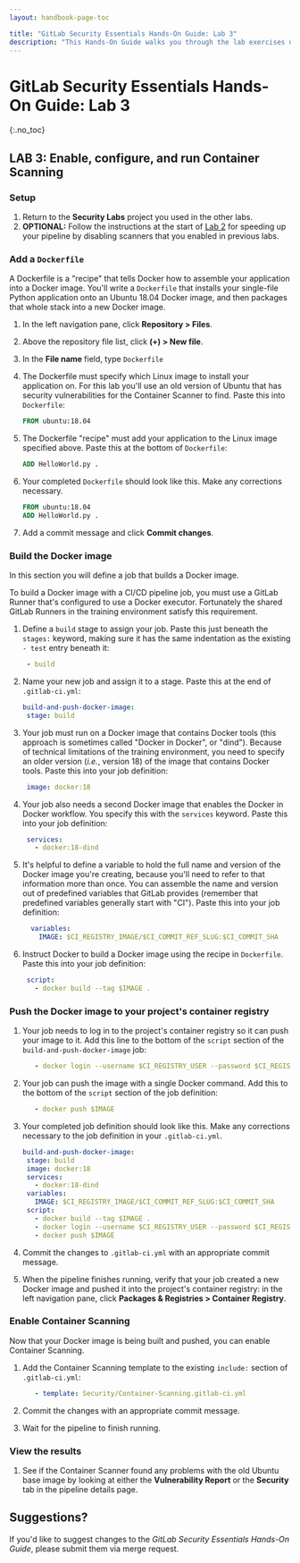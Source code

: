 ```yaml
---
layout: handbook-page-toc

title: "GitLab Security Essentials Hands-On Guide: Lab 3"
description: "This Hands-On Guide walks you through the lab exercises used in the GitLab Security Essentials course."
---
```

# GitLab Security Essentials Hands-On Guide: Lab 3
{:.no_toc}

## LAB 3: Enable, configure, and run Container Scanning

### Setup

1. Return to the **Security Labs** project you used in the other labs.
1. **OPTIONAL:** Follow the instructions at the start of [Lab 2](secessentialshandson2.html) for speeding up your pipeline by disabling scanners that you enabled in previous labs.


### Add a `Dockerfile`

A Dockerfile is a "recipe" that tells Docker how to assemble your application into a Docker image. You'll write a `Dockerfile` that installs your single-file Python application onto an Ubuntu 18.04 Docker image, and then packages that whole stack into a new Docker image.

1. In the left navigation pane, click **Repository > Files**.
1. Above the repository file list, click **(+) > New file**.
1. In the **File name** field, type `Dockerfile`
1. The Dockerfile must specify which Linux image to install your application on. For this lab you'll use an old version of Ubuntu that has security vulnerabilities for the Container Scanner to find. Paste this into `Dockerfile`:

    ```dockerfile
   FROM ubuntu:18.04
    ```

1. The Dockerfile "recipe" must add your application to the Linux image specified above. Paste this at the bottom of `Dockerfile`:

    ```dockerfile
   ADD HelloWorld.py .
    ```

1. Your completed `Dockerfile` should look like this. Make any corrections necessary.

    ```dockerfile
   FROM ubuntu:18.04
   ADD HelloWorld.py .
    ```

1. Add a commit message and click **Commit changes**.


### Build the Docker image

In this section you will define a job that builds a Docker image.

To build a Docker image with a CI/CD pipeline job, you must use a GitLab Runner that's configured to use a Docker executor. Fortunately the shared GitLab Runners in the training environment satisfy this requirement.

1. Define a `build` stage to assign your job. Paste this just beneath the `stages:` keyword, making sure it has the same indentation as the existing `- test` entry beneath it:

    ```yml 
     - build
    ```

1. Name your new job and assign it to a stage. Paste this at the end of `.gitlab-ci.yml`:

    ```yml
   build-and-push-docker-image:
     stage: build
    ```

1. Your job must run on a Docker image that contains Docker tools (this approach is sometimes called "Docker in Docker", or "dind"). Because of technical limitations of the training environment, you need to specify an older version (_i.e._, version 18) of the image that contains Docker tools. Paste this into your job definition:

    ```yml
     image: docker:18
    ```

1. Your job also needs a second Docker image that enables the Docker in Docker workflow. You specify this with the `services` keyword. Paste this into your job definition:

    ```yml
     services:
       - docker:18-dind
    ```

1. It's helpful to define a variable to hold the full name and version of the Docker image you're creating, because you'll need to refer to that information more than once. You can assemble the name and version out of predefined variables that GitLab provides (remember that predefined variables generally start with "CI"). Paste this into your job definition:

    ```yml
      variables:
        IMAGE: $CI_REGISTRY_IMAGE/$CI_COMMIT_REF_SLUG:$CI_COMMIT_SHA
    ```

1. Instruct Docker to build a Docker image using the recipe in `Dockerfile`. Paste this into your job definition:

    ```yml
     script:
       - docker build --tag $IMAGE .
    ```


### Push the Docker image to your project's container registry

1. Your job needs to log in to the project's container registry so it can push your image to it. Add this line to the bottom of the `script` section of the `build-and-push-docker-image` job:

    ```yml
       - docker login --username $CI_REGISTRY_USER --password $CI_REGISTRY_PASSWORD $CI_REGISTRY
    ```

1. Your job can push the image with a single Docker command. Add this to the bottom of the `script` section of the job definition:
    ```yml
       - docker push $IMAGE
    ```

1. Your completed job definition should look like this. Make any corrections necessary to the job definition in your `.gitlab-ci.yml`.

    ```yml
   build-and-push-docker-image:
     stage: build
     image: docker:18
     services:
       - docker:18-dind
     variables:
       IMAGE: $CI_REGISTRY_IMAGE/$CI_COMMIT_REF_SLUG:$CI_COMMIT_SHA
     script:
       - docker build --tag $IMAGE .
       - docker login --username $CI_REGISTRY_USER --password $CI_REGISTRY_PASSWORD $CI_REGISTRY
       - docker push $IMAGE
    ```

1. Commit the changes to `.gitlab-ci.yml` with an appropriate commit message.

1. When the pipeline finishes running, verify that your job created a new Docker image and pushed it into the project's container registry: in the left navigation pane, click **Packages & Registries > Container Registry**.


### Enable Container Scanning

Now that your Docker image is being built and pushed, you can enable Container Scanning.

1. Add the Container Scanning template to the existing `include:` section of `.gitlab-ci.yml`:

    ```yml
       - template: Security/Container-Scanning.gitlab-ci.yml
    ```

1. Commit the changes with an appropriate commit message.
1. Wait for the pipeline to finish running.


### View the results

1. See if the Container Scanner found any problems with the old Ubuntu base image by looking at either the **Vulnerability Report** or the **Security** tab in the pipeline details page.


## Suggestions?

If you'd like to suggest changes to the *GitLab Security Essentials Hands-On Guide*, please submit them via merge request.
